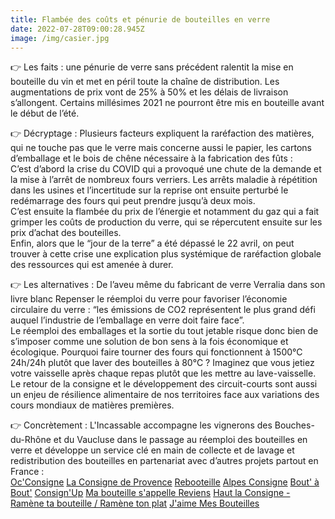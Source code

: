 ```yaml
---
title: Flambée des coûts et pénurie de bouteilles en verre
date: 2022-07-28T09:00:28.945Z
image: /img/casier.jpg
---
```

👉 Les faits : une pénurie de verre sans précédent ralentit la mise en bouteille du vin et met en péril toute la chaîne de distribution. Les augmentations de prix vont de 25% à 50% et les délais de livraison s’allongent. Certains millésimes 2021 ne pourront être mis en bouteille avant le début de l’été.


👉 Décryptage : Plusieurs facteurs expliquent la raréfaction des matières, qui ne touche pas que le verre mais concerne aussi le papier, les cartons d’emballage et le bois de chêne nécessaire à la fabrication des fûts :\
C’est d’abord la crise du COVID qui a provoqué une chute de la demande et la mise à l’arrêt de nombreux fours verriers. Les arrêts maladie à répétition dans les usines et l’incertitude sur la reprise ont ensuite perturbé le redémarrage des fours qui peut prendre jusqu’à deux mois.\
C’est ensuite la flambée du prix de l’énergie et notamment du gaz qui a fait grimper les coûts de production du verre, qui se répercutent ensuite sur les prix d’achat des bouteilles.\
Enfin, alors que le “jour de la terre” a été dépassé le 22 avril, on peut trouver à cette crise une explication plus systémique de raréfaction globale des ressources qui est amenée à durer.


👉 Les alternatives : De l’aveu même du fabricant de verre Verralia dans son livre blanc Repenser le réemploi du verre pour favoriser l’économie circulaire du verre : “les émissions de CO2 représentent le plus grand défi auquel l’industrie de l’emballage en verre doit faire face”.\
Le réemploi des emballages et la sortie du tout jetable risque donc bien de s’imposer comme une solution de bon sens à la fois économique et écologique. Pourquoi faire tourner des fours qui fonctionnent à 1500°C 24h/24h plutôt que laver des bouteilles à 80°C ? Imaginez que vous jetiez votre vaisselle après chaque repas plutôt que les mettre au lave-vaisselle. Le retour de la consigne et le développement des circuit-courts sont aussi un enjeu de résilience alimentaire de nos territoires face aux variations des cours mondiaux de matières premières.


👉 Concrètement : L'Incassable accompagne les vignerons des Bouches-du-Rhône et du Vaucluse dans le passage au réemploi des bouteilles en verre et développe un service clé en main de collecte et de lavage et redistribution des bouteilles en partenariat avec d’autres projets partout en France :\
[Oc'Consigne](https://www.linkedin.com/company/oc-consigne/) [La Consigne de Provence](https://www.linkedin.com/company/la-consigne-de-provence/) [Rebooteille](https://www.linkedin.com/company/rebooteille/) [Alpes Consigne](https://www.linkedin.com/company/alpes-consigne/) [Bout'​ à Bout'](https://www.linkedin.com/company/boutabout-consigne/) [Consign'Up](https://www.linkedin.com/company/consign-up/) [Ma bouteille s'appelle Reviens](https://www.linkedin.com/company/ma-bouteille-s-appelle-reviens/) [Haut la Consigne - Ramène ta bouteille / Ramène ton plat](https://www.linkedin.com/company/haut-la-consigne/) [J'aime Mes Bouteilles](https://www.linkedin.com/company/j'aime-mes-bouteilles/)